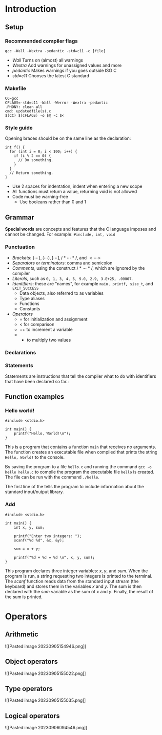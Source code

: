 # Introduction
## Setup
### Recommended compiler flags
```
gcc -Wall -Wextra -pedantic -std=c11 -c [file]
```
- *Wall* Turns on (almost) all warnings
- *Wextra* Add warnings for unassigned values and more
- *pedantic* Makes warnings if you goes outside ISO C
- *std=c11* Chooses the latest C standard
### Makefile
```
CC=gcc
CFLAGS=-std=c11 -Wall -Werror -Wextra -pedantic
.PHONY: clean all
cmd: updatedfile(s).c
$(CC) $(CFLAGS) -o $@ -c $<
```
### Style guide
Opening braces should be on the same line as the declaration:
```
int f() {
  for (int i = 0; i < 100; i++) {
    if (i % 2 == 0) {
      // Do something.
    }
  }
  // Return something.
}
```
- Use 2 spaces for indentation, indent when entering a new scope
- All functions must return a value, returning void is not allowed
- Code must be warning-free
	- Use booleans rather than 0 and 1
## Grammar

**Special words** are concepts and features that the C language imposes and cannot be changed. For example: $\texttt{\#include, int, void}$

### Punctuation
- *Brackets*: $\{\cdots\},(\cdots),[\cdots],/*\cdots*/ \text{, and } <\cdots>$
- *Separators* or *terminators*: comma and semicolon
- *Comments*, using the construct $/*\cdots*/$, which are ignored by the compiler
- *Literals*, such as $\texttt{0, 1, 3, 4, 5, 9.0, 2.9, 3.E+25, .00007}$.
- *Identifiers*: these are "names", for example $\texttt{main, printf, size\_t} \text{, and } \texttt{EXIT\_SUCCESS}$
	- Data objects, also referred to as variables
	- Type aliases
	- Functions
	- Constants
- *Operators*
	- = for initialization and assignment
	- < for comparison
	- ++ to increment a variable
	- * to multiply two values
### Declarations

### Statements
Statements are instructions that tell the compiler what to do with identifiers that have been declared so far.:
## Function examples
### Hello world!
```
#include <stdio.h>

int main() {
	printf("Hello, World!\n");
}
```

This is a program that contains a function $\texttt{main}$ that receives no arguments.  The function creates an executable file when compiled that prints the string $\texttt{Hello, World!}$ to the console.

By saving the program to a file $\texttt{hello.c}$ and running the command $\texttt{gcc -o hello hello.c}$ to compile the program the executable file $\texttt{hello}$ is created. The file can be run with the command $\texttt{./hello}$.

The first line of the tells the program to include information about the standard input/output library. 

### Add 
```
#include <stdio.h>

int main() {
	int x, y, sum;
	
	printf("Enter two integers: ");
	scanf("%d %d", &x, &y);

	sum = x + y;

	printf("%d + %d = %d \n", x, y, sum);
}

```

This program declares three integer variables: *x*, *y*, and *sum*. When the program is run, a string requesting two integers is printed to the terminal. The *scanf* function reads data from the standard input stream (the keyboard) and stores them in the variables *x* and *y*.  The sum is then declared with the *sum* variable as the sum of *x* and *y*.  Finally, the result of the sum is printed.



# Operators
## Arithmetic
![[Pasted image 20230905154946.png]]
## Object operators
![[Pasted image 20230905155022.png]]
## Type operators
![[Pasted image 20230905155035.png]]
## Logical operators
![[Pasted image 20230906094546.png]]